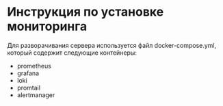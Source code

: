 # Инструкция по установке мониторинга
Для разворачивания сервера используется файл docker-compose.yml, который содержит следующие контейнеры:
- prometheus
- grafana
- loki
- promtail
- alertmanager
